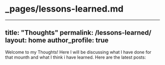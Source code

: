 # _pages/lessons-learned.md
---
title: "Thoughts"
permalink: /lessons-learned/
layout: home
author_profile: true
---

Welcome to my Thoughts! 
Here I will be discussing what I have done for that mounth and what I think i have learned.
Here are the latest posts:
